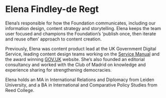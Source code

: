 # Elena Findley-de Regt

Elena’s responsible for how the Foundation communicates, including our information design, content strategy and storytelling. Elena keeps the team user focused and champions the Foundation’s ‘publish once, then iterate and reuse often’ approach to content creation.

Previously, Elena was content product lead at the UK Government Digital Service, leading content design teams working on the [Service Manual](https://www.gov.uk/service-manual) and the award winning [GOV.UK](https://www.gov.uk/) website. She’s also founded an editorial consultancy and worked with the Club of Madrid on knowledge and experience sharing for strengthening democracies.

Elena holds an MA in International Relations and Diplomacy from Leiden University, and a BA in International and Comparative Policy Studies from Reed College.
